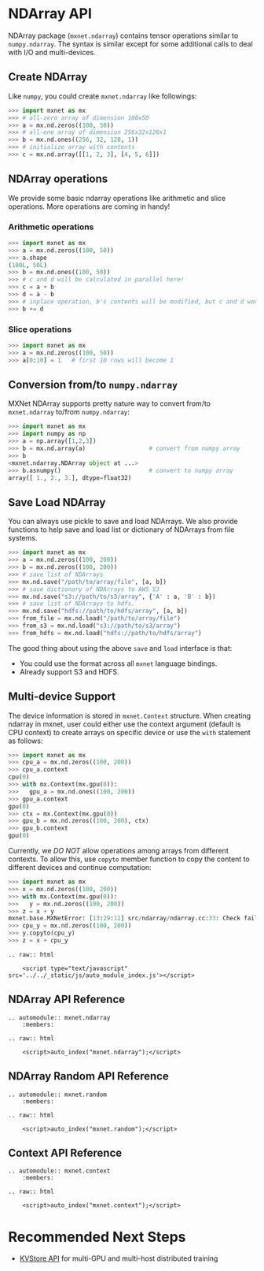 NDArray API
===========

NDArray package (`mxnet.ndarray`) contains tensor operations similar to `numpy.ndarray`. The syntax is similar except for some additional calls to deal with I/O and multi-devices.

Create NDArray
--------------
Like `numpy`, you could create `mxnet.ndarray` like followings:
```python
>>> import mxnet as mx
>>> # all-zero array of dimension 100x50
>>> a = mx.nd.zeros((100, 50))
>>> # all-one array of dimension 256x32x128x1
>>> b = mx.nd.ones((256, 32, 128, 1))
>>> # initialize array with contents
>>> c = mx.nd.array([[1, 2, 3], [4, 5, 6]])
```

NDArray operations
-------------------
We provide some basic ndarray operations like arithmetic and slice operations. More operations are coming in handy!

### Arithmetic operations
```python
>>> import mxnet as mx
>>> a = mx.nd.zeros((100, 50))
>>> a.shape
(100L, 50L)
>>> b = mx.nd.ones((100, 50))
>>> # c and d will be calculated in parallel here!
>>> c = a + b
>>> d = a - b
>>> # inplace operation, b's contents will be modified, but c and d won't be affected.
>>> b += d
```

### Slice operations
```python
>>> import mxnet as mx
>>> a = mx.nd.zeros((100, 50))
>>> a[0:10] = 1   # first 10 rows will become 1
```

Conversion from/to `numpy.ndarray`
----------------------------------
MXNet NDArray supports pretty nature way to convert from/to `mxnet.ndarray` to/from `numpy.ndarray`:
```python
>>> import mxnet as mx
>>> import numpy as np
>>> a = np.array([1,2,3])
>>> b = mx.nd.array(a)                  # convert from numpy array
>>> b
<mxnet.ndarray.NDArray object at ...>
>>> b.asnumpy()                         # convert to numpy array
array([ 1., 2., 3.], dtype=float32)
```

Save Load NDArray
-----------------
You can always use pickle to save and load NDArrays.
We also provide functions to help save and load list or dictionary of NDArrays from file systems.
```python
>>> import mxnet as mx
>>> a = mx.nd.zeros((100, 200))
>>> b = mx.nd.zeros((100, 200))
>>> # save list of NDArrays
>>> mx.nd.save("/path/to/array/file", [a, b])
>>> # save dictionary of NDArrays to AWS S3
>>> mx.nd.save("s3://path/to/s3/array", {'A' : a, 'B' : b})
>>> # save list of NDArrays to hdfs.
>>> mx.nd.save("hdfs://path/to/hdfs/array", [a, b])
>>> from_file = mx.nd.load("/path/to/array/file")
>>> from_s3 = mx.nd.load("s3://path/to/s3/array")
>>> from_hdfs = mx.nd.load("hdfs://path/to/hdfs/array")
```
The good thing about using the above `save` and `load` interface is that:
- You could use the format across all `mxnet` language bindings.
- Already support S3 and HDFS.

Multi-device Support
--------------------
The device information is stored in `mxnet.Context` structure. When creating ndarray in mxnet, user could either use the context argument (default is CPU context) to create arrays on specific device or use the `with` statement as follows:
```python
>>> import mxnet as mx
>>> cpu_a = mx.nd.zeros((100, 200))
>>> cpu_a.context
cpu(0)
>>> with mx.Context(mx.gpu(0)):
>>>   gpu_a = mx.nd.ones((100, 200))
>>> gpu_a.context
gpu(0)
>>> ctx = mx.Context(mx.gpu(0))
>>> gpu_b = mx.nd.zeros((100, 200), ctx)
>>> gpu_b.context
gpu(0)
```

Currently, we *DO NOT* allow operations among arrays from different contexts. To allow this, use `copyto` member function to copy the content to different devices and continue computation:
```python
>>> import mxnet as mx
>>> x = mx.nd.zeros((100, 200))
>>> with mx.Context(mx.gpu(0)):
>>>   y = mx.nd.zeros((100, 200))
>>> z = x + y
mxnet.base.MXNetError: [13:29:12] src/ndarray/ndarray.cc:33: Check failed: lhs.ctx() == rhs.ctx() operands context mismatch
>>> cpu_y = mx.nd.zeros((100, 200))
>>> y.copyto(cpu_y)
>>> z = x + cpu_y
```

```eval_rst
.. raw:: html

    <script type="text/javascript" src='../../_static/js/auto_module_index.js'></script>
```

NDArray API Reference
---------------------

```eval_rst
.. automodule:: mxnet.ndarray
    :members:

.. raw:: html

    <script>auto_index("mxnet.ndarray");</script>
```

NDArray Random API Reference
----------------------------

```eval_rst
.. automodule:: mxnet.random
    :members:

.. raw:: html

    <script>auto_index("mxnet.random");</script>
```


Context API Reference
---------------------

```eval_rst
.. automodule:: mxnet.context
    :members:

.. raw:: html

    <script>auto_index("mxnet.context");</script>
```

# Recommended Next Steps
* [KVStore API](kvstore.md) for multi-GPU and multi-host distributed training
